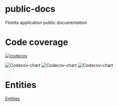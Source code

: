 # public-docs
Flomta application public documentation

# Code coverage

[![codecov](https://codecov.io/gh/flomta/flomta/branch/master/graph/badge.svg?token=MC0L486H9P)](https://codecov.io/gh/flomta/flomta)

![Codecov-chart](https://codecov.io/gh/flomta/flomta/graphs/icicle.svg?token=MC0L486H9P)
![Codecov-chart](https://codecov.io/gh/flomta/flomta/graphs/sunburst.svg?token=MC0L486H9P)
![Codecov-chart](https://codecov.io/gh/flomta/flomta/graphs/tree.svg?token=MC0L486H9P)

# Entities
[Entities](/models.md)

